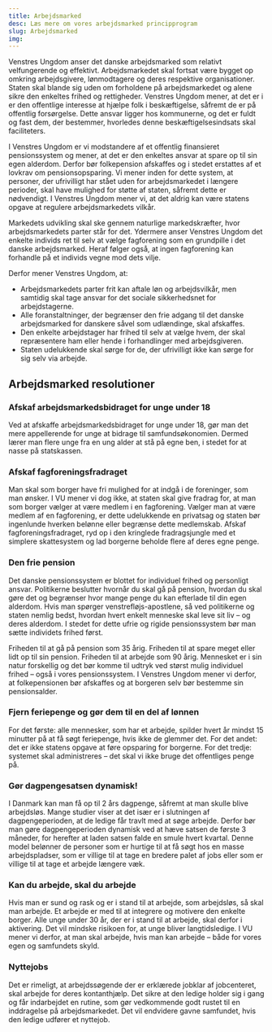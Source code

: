 ```yaml
---
title: Arbejdsmarked
desc: Læs mere om vores arbejdsmarked principprogram
slug: Arbejdsmarked
img: 
---
```


Venstres Ungdom anser det danske arbejdsmarked som relativt velfungerende og effektivt. Arbejdsmarkedet skal fortsat være bygget op omkring arbejdsgivere, lønmodtagere og deres respektive organisationer. Staten skal blande sig uden om forholdene på arbejdsmarkedet og alene sikre den enkeltes frihed og rettigheder. Venstres Ungdom mener, at det er i er den offentlige interesse at hjælpe folk i beskæftigelse, såfremt de er på offentlig forsørgelse. Dette ansvar ligger hos kommunerne, og det er fuldt og fast dem, der bestemmer, hvorledes denne beskæftigelsesindsats skal faciliteters.

I Venstres Ungdom er vi modstandere af et offentlig finansieret pensionssystem og mener, at det er den enkeltes ansvar at spare op til sin egen alderdom. Derfor bør folkepension afskaffes og i stedet erstattes af et lovkrav om pensionsopsparing. Vi mener inden for dette system, at personer, der ufrivilligt har stået uden for arbejdsmarkedet i længere perioder, skal have mulighed for støtte af staten, såfremt dette er nødvendigt. I Venstres Ungdom mener vi, at det aldrig kan være statens opgave at regulere arbejdsmarkedets vilkår. 

Markedets udvikling skal ske gennem naturlige markedskræfter, hvor arbejdsmarkedets parter står for det. Ydermere anser Venstres Ungdom det enkelte individs ret til selv at vælge fagforening som en grundpille i det danske arbejdsmarked. Heraf følger også, at ingen fagforening kan forhandle på et individs vegne mod dets vilje.

Derfor mener Venstres Ungdom, at:

- Arbejdsmarkedets parter frit kan aftale løn og arbejdsvilkår, men samtidig skal tage ansvar for det sociale sikkerhedsnet for arbejdstagerne.
- Alle foranstaltninger, der begrænser den frie adgang til det danske arbejdsmarked for danskere såvel som udlændinge, skal afskaffes.
- Den enkelte arbejdstager har frihed til selv at vælge hvem, der skal repræsentere ham eller hende i forhandlinger med arbejdsgiveren.
- Staten udelukkende skal sørge for de, der ufrivilligt ikke kan sørge for sig selv via arbejde.

## Arbejdsmarked resolutioner

### Afskaf arbejdsmarkedsbidraget for unge under 18

Ved at afskaffe arbejdsmarkedsbidraget for unge under 18, gør man det mere appellerende for unge at bidrage til samfundsøkonomien. Dermed lærer man flere unge fra en ung alder at stå på egne ben, i stedet for at nasse på statskassen.

### Afskaf fagforeningsfradraget

Man skal som borger have fri mulighed for at indgå i de foreninger, som man ønsker. I VU mener vi dog ikke, at staten skal give fradrag for, at man som borger vælger at være medlem i en fagforening. Vælger man at være medlem af en fagforening, er dette udelukkende en privatsag og staten bør ingenlunde hverken belønne eller begrænse dette medlemskab. Afskaf fagforeningsfradraget, ryd op i den kringlede fradragsjungle med et simplere skattesystem og lad borgerne beholde flere af deres egne penge.

### Den frie pension

Det danske pensionssystem er blottet for individuel frihed og personligt ansvar. Politikerne beslutter hvornår du skal gå på pension, hvordan du skal gøre det og begrænser hvor mange penge du kan efterlade til din egen alderdom. Hvis man spørger venstrefløjs-apostlene, så ved politikerne og staten nemlig bedst, hvordan hvert enkelt menneske skal leve sit liv – og deres alderdom. I stedet for dette ufrie og rigide pensionssystem bør man sætte individets frihed først.

Friheden til at gå på pension som 35 årig. Friheden til at spare meget eller lidt op til sin pension. Friheden til at arbejde som 90 årig. Mennesket er i sin natur forskellig og det bør komme til udtryk ved størst mulig individuel frihed – også i vores pensionssystem. I Venstres Ungdom mener vi derfor, at folkepensionen bør afskaffes og at borgeren selv bør bestemme sin pensionsalder.

### Fjern feriepenge og gør dem til en del af lønnen

For det første: alle mennesker, som har et arbejde, spilder hvert år mindst 15 minutter på at få søgt feriepenge, hvis ikke de glemmer det. For det andet: det er ikke statens opgave at føre opsparing for borgerne. For det tredje: systemet skal administreres – det skal vi ikke bruge det offentliges penge på.

### Gør dagpengesatsen dynamisk!

I Danmark kan man få op til 2 års dagpenge, såfremt at man skulle blive arbejdsløs. Mange studier viser at det især er i slutningen af dagpengeperioden, at de ledige får travlt med at søge arbejde. Derfor bør man gøre dagpengeperioden dynamisk ved at hæve satsen de første 3 måneder, for herefter at laden satsen falde en smule hvert kvartal. Denne model belønner de personer som er hurtige til at få søgt hos en masse arbejdspladser, som er villige til at tage en bredere palet af jobs eller som er villige til at tage et arbejde længere væk.

### Kan du arbejde, skal du arbejde

Hvis man er sund og rask og er i stand til at arbejde, som arbejdsløs, så skal man arbejde. Et arbejde er med til at integrere og motivere den enkelte borger. Alle unge under 30 år, der er i stand til at arbejde, skal derfor i aktivering. Det vil mindske risikoen for, at unge bliver langtidsledige. I VU mener vi derfor, at man skal arbejde, hvis man kan arbejde – både for vores egen og samfundets skyld.

### Nyttejobs

Det er rimeligt, at arbejdssøgende der er erklærede jobklar af jobcenteret, skal arbejde for deres kontanthjælp. Det sikre at den ledige holder sig i gang og får indarbejdet en rutine, som gør vedkommende godt rustet til en inddragelse på arbejdsmarkedet. Det vil endvidere gavne samfundet, hvis den ledige udfører et nyttejob.